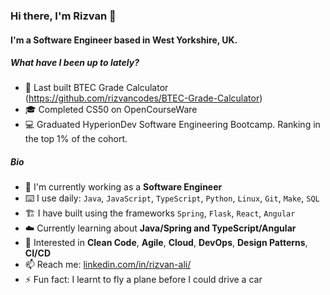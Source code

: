 ### Hi there, I'm Rizvan 👋

#### I'm a Software Engineer based in West Yorkshire, UK.

##### What have I been up to lately?

- 🏫 Last built BTEC Grade Calculator (https://github.com/rizvancodes/BTEC-Grade-Calculator)
- 🎓 Completed CS50 on OpenCourseWare
- 💻 Graduated HyperionDev Software Engineering Bootcamp. Ranking in the top 1% of the cohort.

##### Bio

- 🧬 I'm currently working as a **Software Engineer**
- ⌨️ I use daily: `Java`, `JavaScript`, `TypeScript`, `Python`, `Linux`, `Git`, `Make`, `SQL`
- 🏗️ I have built using the frameworks `Spring`, `Flask`, `React`, `Angular`
- ☁️ Currently learning about **Java/Spring and TypeScript/Angular**
- 💬 Interested in **Clean Code**, **Agile**, **Cloud**, **DevOps**, **Design Patterns**, **CI/CD**
- 📫 Reach me: [linkedin.com/in/rizvan-ali/](https://www.linkedin.com/in/rizvan-ali/)
- ⚡️ Fun fact: I learnt to fly a plane before I could drive a car
